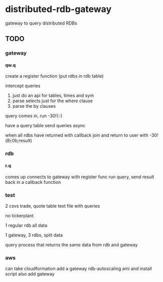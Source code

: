 # distributed-rdb-gateway
gateway to query distributed RDBs

## TODO

### gateway

#### qw.q

create a register function (put rdbs in rdb table)

intercept queries
1. just do an api for tables, times and sym
2. parse selects just for the where clause
3. parse the by clauses

query comes in, run -30!(::)

have a query table
send queries async

when all rdbs have returned with callback
join and return to user with -30!(8i;0b;result)

### rdb

#### r.q

comes up connects to gateway with register func
run query, send result back in a callback function

### test

2 csvs trade, quote table
text file with queries

no tickerplant

1 regular rdb all data

1 gateway, 3 rdbs, split data

query process that returns the same data from rdb and gateway

### aws

can take cloudformation add a gateway rdb-autoscaling
ami and install script also
add gateway
